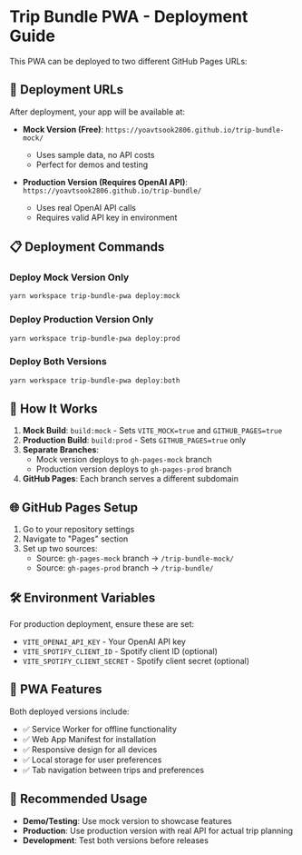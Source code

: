 # Trip Bundle PWA - Deployment Guide

This PWA can be deployed to two different GitHub Pages URLs:

## 🚀 Deployment URLs

After deployment, your app will be available at:

- **Mock Version (Free)**: `https://yoavtsook2806.github.io/trip-bundle-mock/`
  - Uses sample data, no API costs
  - Perfect for demos and testing

- **Production Version (Requires OpenAI API)**: `https://yoavtsook2806.github.io/trip-bundle/`
  - Uses real OpenAI API calls
  - Requires valid API key in environment

## 📋 Deployment Commands

### Deploy Mock Version Only
```bash
yarn workspace trip-bundle-pwa deploy:mock
```

### Deploy Production Version Only
```bash
yarn workspace trip-bundle-pwa deploy:prod
```

### Deploy Both Versions
```bash
yarn workspace trip-bundle-pwa deploy:both
```

## 🔧 How It Works

1. **Mock Build**: `build:mock` - Sets `VITE_MOCK=true` and `GITHUB_PAGES=true`
2. **Production Build**: `build:prod` - Sets `GITHUB_PAGES=true` only
3. **Separate Branches**: 
   - Mock version deploys to `gh-pages-mock` branch
   - Production version deploys to `gh-pages-prod` branch
4. **GitHub Pages**: Each branch serves a different subdomain

## 🌐 GitHub Pages Setup

1. Go to your repository settings
2. Navigate to "Pages" section
3. Set up two sources:
   - Source: `gh-pages-mock` branch → `/trip-bundle-mock/`
   - Source: `gh-pages-prod` branch → `/trip-bundle/`

## 🛠️ Environment Variables

For production deployment, ensure these are set:
- `VITE_OPENAI_API_KEY` - Your OpenAI API key
- `VITE_SPOTIFY_CLIENT_ID` - Spotify client ID (optional)
- `VITE_SPOTIFY_CLIENT_SECRET` - Spotify client secret (optional)

## 📱 PWA Features

Both deployed versions include:
- ✅ Service Worker for offline functionality
- ✅ Web App Manifest for installation
- ✅ Responsive design for all devices
- ✅ Local storage for user preferences
- ✅ Tab navigation between trips and preferences

## 🎯 Recommended Usage

- **Demo/Testing**: Use mock version to showcase features
- **Production**: Use production version with real API for actual trip planning
- **Development**: Test both versions before releases
